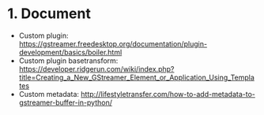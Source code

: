 # 1. Document
- Custom plugin: https://gstreamer.freedesktop.org/documentation/plugin-development/basics/boiler.html
- Custom plugin basetransform:  https://developer.ridgerun.com/wiki/index.php?title=Creating_a_New_GStreamer_Element_or_Application_Using_Templates
- Custom metadata: http://lifestyletransfer.com/how-to-add-metadata-to-gstreamer-buffer-in-python/
